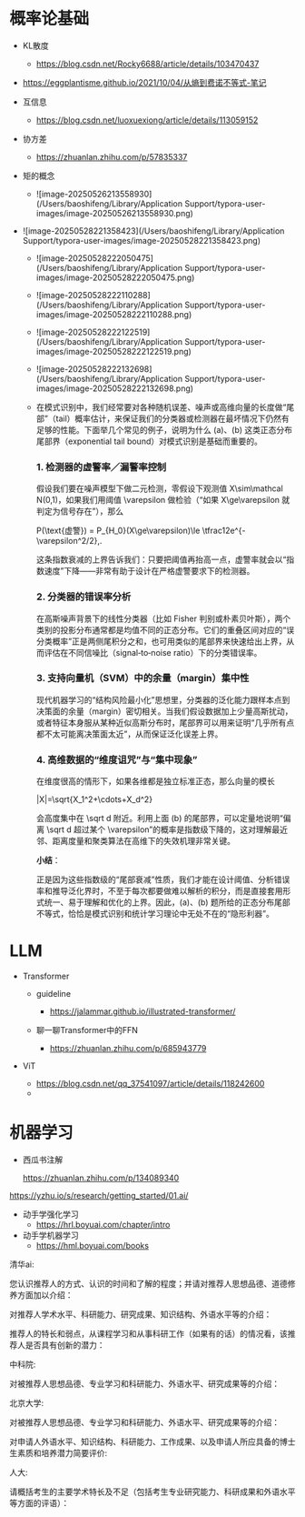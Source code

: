 # 概率论基础

- KL散度
  - https://blog.csdn.net/Rocky6688/article/details/103470437

- https://eggplantisme.github.io/2021/10/04/从熵到费诺不等式-笔记

- 互信息
  - https://blog.csdn.net/luoxuexiong/article/details/113059152

- 协方差
  - https://zhuanlan.zhihu.com/p/57835337

- 矩的概念
  - ![image-20250526213558930](/Users/baoshifeng/Library/Application Support/typora-user-images/image-20250526213558930.png)

- ![image-20250528221358423](/Users/baoshifeng/Library/Application Support/typora-user-images/image-20250528221358423.png)

  - ![image-20250528222050475](/Users/baoshifeng/Library/Application Support/typora-user-images/image-20250528222050475.png)

  - ![image-20250528222110288](/Users/baoshifeng/Library/Application Support/typora-user-images/image-20250528222110288.png)

  - ![image-20250528222122519](/Users/baoshifeng/Library/Application Support/typora-user-images/image-20250528222122519.png)

  - ![image-20250528222132698](/Users/baoshifeng/Library/Application Support/typora-user-images/image-20250528222132698.png)

  - 在模式识别中，我们经常要对各种随机误差、噪声或高维向量的长度做“尾部”（tail）概率估计，来保证我们的分类器或检测器在最坏情况下仍然有足够的性能。下面举几个常见的例子，说明为什么 (a)、(b) 这类正态分布尾部界（exponential tail bound）对模式识别是基础而重要的。

    ### **1. 检测器的虚警率／漏警率控制**

    假设我们要在噪声模型下做二元检测，零假设下观测值 X\sim\mathcal N(0,1)，如果我们用阈值 \varepsilon 做检验（“如果 X\ge\varepsilon 就判定为信号存在”），那么

    P(\text{虚警}) = P_{H_0}(X\ge\varepsilon)\le \tfrac12e^{-\varepsilon^2/2}\,.

    这条指数衰减的上界告诉我们：只要把阈值再抬高一点，虚警率就会以“指数速度”下降——非常有助于设计在严格虚警要求下的检测器。

    ### **2. 分类器的错误率分析**

    在高斯噪声背景下的线性分类器（比如 Fisher 判别或朴素贝叶斯），两个类别的投影分布通常都是均值不同的正态分布。它们的重叠区间对应的“误分类概率”正是两侧尾积分之和，也可用类似的尾部界来快速给出上界，从而评估在不同信噪比（signal‐to‐noise ratio）下的分类错误率。

    ### **3. 支持向量机（SVM）中的余量（margin）集中性**

    现代机器学习的“结构风险最小化”思想里，分类器的泛化能力跟样本点到决策面的余量（margin）密切相关。当我们假设数据加上少量高斯扰动，或者特征本身服从某种近似高斯分布时，尾部界可以用来证明“几乎所有点都不太可能离决策面太近”，从而保证泛化误差上界。

    ### **4. 高维数据的“维度诅咒”与“集中现象”**

    在维度很高的情形下，如果各维都是独立标准正态，那么向量的模长

    \|X\|=\sqrt{X_1^2+\cdots+X_d^2}

    会高度集中在 \sqrt d 附近。利用上面 (b) 的尾部界，可以定量地说明“偏离 \sqrt d 超过某个 \varepsilon”的概率是指数级下降的，这对理解最近邻、距离度量和聚类算法在高维下的失效机理非常关键。

    **小结**：

    正是因为这些指数级的“尾部衰减”性质，我们才能在设计阈值、分析错误率和推导泛化界时，不至于每次都要做难以解析的积分，而是直接套用形式统一、易于理解和优化的上界。因此，(a)、(b) 题所给的正态分布尾部不等式，恰恰是模式识别和统计学习理论中无处不在的“隐形利器”。



# LLM

- Transformer
  - guideline
    - https://jalammar.github.io/illustrated-transformer/
  
  - 聊一聊Transformer中的FFN
    - https://zhuanlan.zhihu.com/p/685943779
  
- ViT
  - https://blog.csdn.net/qq_37541097/article/details/118242600
  - 

# 机器学习

- 西瓜书注解

  https://zhuanlan.zhihu.com/p/134089340



https://yzhu.io/s/research/getting_started/01.ai/



- 动手学强化学习
  - https://hrl.boyuai.com/chapter/intro
- 动手学机器学习
  - https://hml.boyuai.com/books





清华ai:

您认识推荐人的方式、认识的时间和了解的程度；并请对推荐人思想品德、道德修养方面加以介绍：

对推荐人学术水平、科研能力、研究成果、知识结构、外语水平等的介绍：

推荐人的特长和弱点，从课程学习和从事科研工作（如果有的话）的情况看，该推荐人是否具有创新的潜力：

中科院:

对被推荐人思想品德、专业学习和科研能力、外语水平、研究成果等的介绍：

北京大学:

对被推荐人思想品德、专业学习和科研能力、外语水平、研究成果等的介绍：

对申请人外语水平、知识结构、科研能力、工作成果、以及申请人所应具备的博士生素质和培养潜力简要评价:

人大:

请概括考生的主要学术特长及不足（包括考生专业研究能力、科研成果和外语水平等方面的评语）：
